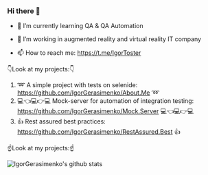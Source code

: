 ### Hi there 👋

- 🌱 I’m currently learning QA & QA Automation

- 🔭 I’m working in augmented reality and virtual reality IT company

- 📫 How to reach me: https://t.me/IgorToster

👇Look at my projects:👇

1. ➿ A simple project with tests on selenide: https://github.com/IgorGerasimenko/About.Me ➿
2. 💻👈💻👉💻 Mock-server for automation of integration testing:
   https://github.com/IgorGerasimenko/Mock.Server  💻👈💻👉💻
3. 👍 Rest assured best practices: https://github.com/IgorGerasimenko/RestAssured.Best 👍

☝️Look at my projects:☝️
<!--
**IgorGerasimenko/IgorGerasimenko** is a ✨ _special_ ✨ repository because its `README.md` (this file) appears on your GitHub profile.

Here are some ideas to get you started:

- 🔭 I’m currently working on ...
- 🌱 I’m currently learning ...
- 👯 I’m looking to collaborate on ...
- 🤔 I’m looking for help with ...
- 💬 Ask me about ...
- 📫 How to reach me: ...
- 😄 Pronouns: ...
- ⚡ Fun fact: ...
-->
![IgorGerasimenko's github stats](https://github-readme-stats.vercel.app/api?username=IgorGerasimenko&show_icons=true&theme=radical)

